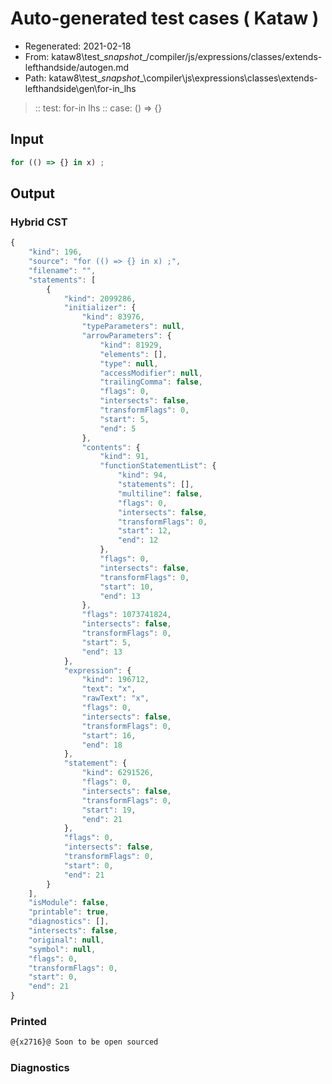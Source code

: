 # Auto-generated test cases ( Kataw )
- Regenerated: 2021-02-18
- From: kataw8\test\__snapshot__/compiler/js/expressions/classes/extends-lefthandside/autogen.md
- Path: kataw8\test\__snapshot__\compiler\js\expressions\classes\extends-lefthandside\gen\for-in_lhs
> :: test: for-in lhs
> :: case: () => {}
## Input

`````js
for (() => {} in x) ;
`````

## Output

### Hybrid CST


```javascript
{
    "kind": 196,
    "source": "for (() => {} in x) ;",
    "filename": "",
    "statements": [
        {
            "kind": 2099286,
            "initializer": {
                "kind": 83976,
                "typeParameters": null,
                "arrowParameters": {
                    "kind": 81929,
                    "elements": [],
                    "type": null,
                    "accessModifier": null,
                    "trailingComma": false,
                    "flags": 0,
                    "intersects": false,
                    "transformFlags": 0,
                    "start": 5,
                    "end": 5
                },
                "contents": {
                    "kind": 91,
                    "functionStatementList": {
                        "kind": 94,
                        "statements": [],
                        "multiline": false,
                        "flags": 0,
                        "intersects": false,
                        "transformFlags": 0,
                        "start": 12,
                        "end": 12
                    },
                    "flags": 0,
                    "intersects": false,
                    "transformFlags": 0,
                    "start": 10,
                    "end": 13
                },
                "flags": 1073741824,
                "intersects": false,
                "transformFlags": 0,
                "start": 5,
                "end": 13
            },
            "expression": {
                "kind": 196712,
                "text": "x",
                "rawText": "x",
                "flags": 0,
                "intersects": false,
                "transformFlags": 0,
                "start": 16,
                "end": 18
            },
            "statement": {
                "kind": 6291526,
                "flags": 0,
                "intersects": false,
                "transformFlags": 0,
                "start": 19,
                "end": 21
            },
            "flags": 0,
            "intersects": false,
            "transformFlags": 0,
            "start": 0,
            "end": 21
        }
    ],
    "isModule": false,
    "printable": true,
    "diagnostics": [],
    "intersects": false,
    "original": null,
    "symbol": null,
    "flags": 0,
    "transformFlags": 0,
    "start": 0,
    "end": 21
}
```

  
### Printed


```javascript
@{x2716}@ Soon to be open sourced
```

  
### Diagnostics


```javascript

```

